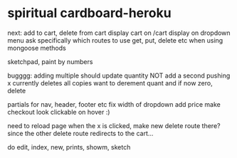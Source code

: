# spiritual cardboard-heroku

next: 
add to cart, delete from cart
display cart on /cart
display on dropdown menu
ask specifically which routes to use get, put, 
delete etc when using mongoose methods

sketchpad, paint by numbers

bugggg: adding multiple should update quantity NOT add a second
pushing x currently deletes all copies
want to derement quant and if now zero, delete

partials for nav, header, footer etc
fix width of dropdown
add price
make checkout look clickable on hover :)

need to reload page when the x is clicked, make new delete route there? since the other delete route redirects to the cart...

do edit, index, new, prints, showm, sketch